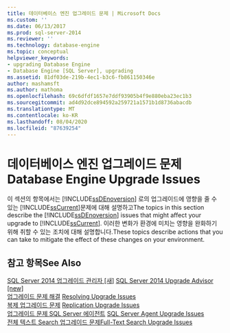 ```yaml
---
title: 데이터베이스 엔진 업그레이드 문제 | Microsoft Docs
ms.custom: ''
ms.date: 06/13/2017
ms.prod: sql-server-2014
ms.reviewer: ''
ms.technology: database-engine
ms.topic: conceptual
helpviewer_keywords:
- upgrading Database Engine
- Database Engine [SQL Server], upgrading
ms.assetid: 81df03de-219b-4ec1-b3c6-fb861150346e
author: mashamsft
ms.author: mathoma
ms.openlocfilehash: 69c6dfdf1657e7ddf93905b4f9e880eba23ec1b3
ms.sourcegitcommit: ad4d92dce894592a259721a1571b1d8736abacdb
ms.translationtype: MT
ms.contentlocale: ko-KR
ms.lasthandoff: 08/04/2020
ms.locfileid: "87639254"
---
```

# <a name="database-engine-upgrade-issues"></a><span data-ttu-id="aa6c4-102">데이터베이스 엔진 업그레이드 문제</span><span class="sxs-lookup"><span data-stu-id="aa6c4-102">Database Engine Upgrade Issues</span></span>
  <span data-ttu-id="aa6c4-103">이 섹션의 항목에서는 [!INCLUDE[ssDEnoversion](../../includes/ssdenoversion-md.md)] 로의 업그레이드에 영향을 줄 수 있는 [!INCLUDE[ssCurrent](../../includes/sscurrent-md.md)]문제에 대해 설명하고</span><span class="sxs-lookup"><span data-stu-id="aa6c4-103">The topics in this section describe the [!INCLUDE[ssDEnoversion](../../includes/ssdenoversion-md.md)] issues that might affect your upgrade to [!INCLUDE[ssCurrent](../../includes/sscurrent-md.md)].</span></span> <span data-ttu-id="aa6c4-104">이러한 변화가 환경에 미치는 영향을 완화하기 위해 취할 수 있는 조치에 대해 설명합니다.</span><span class="sxs-lookup"><span data-stu-id="aa6c4-104">These topics describe actions that you can take to mitigate the effect of these changes on your environment.</span></span>  
  
## <a name="see-also"></a><span data-ttu-id="aa6c4-105">참고 항목</span><span class="sxs-lookup"><span data-stu-id="aa6c4-105">See Also</span></span>  
 <span data-ttu-id="aa6c4-106">[SQL Server 2014 업그레이드 관리자 &#91;새&#93;](sql-server-2014-upgrade-advisor.md) </span><span class="sxs-lookup"><span data-stu-id="aa6c4-106">[SQL Server 2014 Upgrade Advisor &#91;new&#93;](sql-server-2014-upgrade-advisor.md) </span></span>  
 <span data-ttu-id="aa6c4-107">[업그레이드 문제 해결](../../../2014/sql-server/install/resolving-upgrade-issues.md) </span><span class="sxs-lookup"><span data-stu-id="aa6c4-107">[Resolving Upgrade Issues](../../../2014/sql-server/install/resolving-upgrade-issues.md) </span></span>  
 <span data-ttu-id="aa6c4-108">[복제 업그레이드 문제](../../../2014/sql-server/install/replication-upgrade-issues.md) </span><span class="sxs-lookup"><span data-stu-id="aa6c4-108">[Replication Upgrade Issues](../../../2014/sql-server/install/replication-upgrade-issues.md) </span></span>  
 <span data-ttu-id="aa6c4-109">[업그레이드 문제 SQL Server 에이전트](../../../2014/sql-server/install/sql-server-agent-upgrade-issues.md) </span><span class="sxs-lookup"><span data-stu-id="aa6c4-109">[SQL Server Agent Upgrade Issues](../../../2014/sql-server/install/sql-server-agent-upgrade-issues.md) </span></span>  
 [<span data-ttu-id="aa6c4-110">전체 텍스트 Search 업그레이드 문제</span><span class="sxs-lookup"><span data-stu-id="aa6c4-110">Full-Text Search Upgrade Issues</span></span>](../../../2014/sql-server/install/full-text-search-upgrade-issues.md)  
  
  
